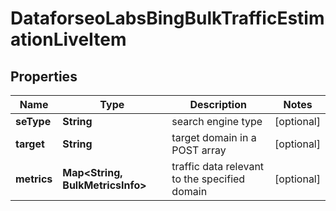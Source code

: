 # DataforseoLabsBingBulkTrafficEstimationLiveItem


## Properties

| Name | Type | Description | Notes |
|------------ | ------------- | ------------- | -------------|
**seType** | **String** | search engine type |[optional]|
**target** | **String** | target domain in a POST array |[optional]|
**metrics** | **Map<String, BulkMetricsInfo>** | traffic data relevant to the specified domain |[optional]|